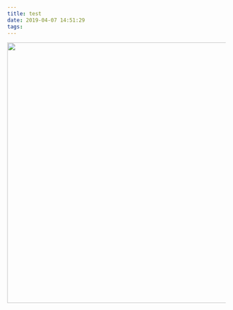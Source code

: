 ```yaml
---
title: test
date: 2019-04-07 14:51:29
tags:
---
```



<image src="/assets/blog/totoro.jpeg" width="600">
